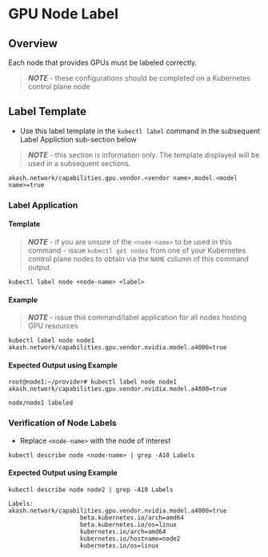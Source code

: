 # GPU Node Label

## Overview

Each node that provides GPUs must be labeled correctly.

> _**NOTE**_ - these configurations should be completed on a Kubernetes control plane node

## Label Template

* Use this label template in the `kubectl label` command in the subsequent Label Appliction sub-section below

> _**NOTE**_ - this section is information only.  The template displayed will be used in a subsequent sections.

```
akash.network/capabilities.gpu.vendor.<vendor name>.model.<model name>=true
```

### Label Application

#### Template

> _**NOTE**_ - if you are unsure of the `<node-name>` to be used in this command - issue `kubectl get nodes` from one of your Kubernetes control plane nodes to obtain via the `NAME` column of this command output

```
kubectl label node <node-name> <label>
```

#### Example

> _**NOTE**_ - issue this command/label application for all nodes hosting GPU resources

```
kubectl label node node1 akash.network/capabilities.gpu.vendor.nvidia.model.a4000=true
```

#### Expected Output using Example

```
root@node1:~/provider# kubectl label node node1 akash.network/capabilities.gpu.vendor.nvidia.model.a4000=true

node/node1 labeled
```

### Verification of Node Labels

* Replace `<node-name>` with the node of interest

```
kubectl describe node <node-name> | grep -A10 Labels
```

#### Expected Output using Example

```
kubectl describe node node2 | grep -A10 Labels

Labels:             akash.network/capabilities.gpu.vendor.nvidia.model.a4000=true
                    beta.kubernetes.io/arch=amd64
                    beta.kubernetes.io/os=linux
                    kubernetes.io/arch=amd64
                    kubernetes.io/hostname=node2
                    kubernetes.io/os=linux
```
